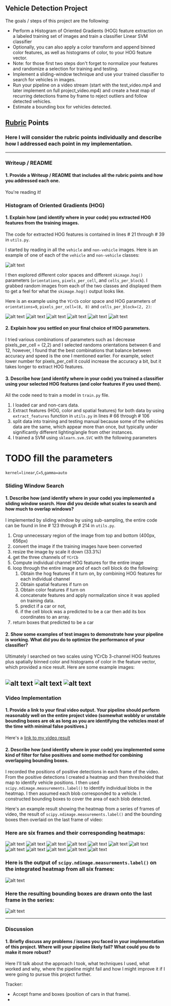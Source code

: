 ## Vehicle Detection Project

The goals / steps of this project are the following:

* Perform a Histogram of Oriented Gradients (HOG) feature extraction on a labeled training set of images and train a classifier Linear SVM classifier
* Optionally, you can also apply a color transform and append binned color features, as well as histograms of color, to your HOG feature vector. 
* Note: for those first two steps don't forget to normalize your features and randomize a selection for training and testing.
* Implement a sliding-window technique and use your trained classifier to search for vehicles in images.
* Run your pipeline on a video stream (start with the test_video.mp4 and later implement on full project_video.mp4) and create a heat map of recurring detections frame by frame to reject outliers and follow detected vehicles.
* Estimate a bounding box for vehicles detected.

[//]: # (Image References)
[car_not_car]: ./examples/car_not_car.png
[hog_car1]: ./output_images/hog_car_ch0.png
[hog_car2]: ./output_images/hog_car_ch1.png
[hog_car3]: ./output_images/hog_car_ch2.png
[hog_notcar1]: ./output_images/hog_notcar_ch0.png
[hog_notcar2]: ./output_images/hog_notcar_ch1.png
[hog_notcar3]: ./output_images/hog_notcar_ch2.png

[sliding_window1]: ./output_images/sliding_window-test1.jpg
[sliding_window2]: ./output_images/sliding_window-test4.jpg
[sliding_window3]: ./output_images/sliding_window-test5.jpg

[heat1]: ./output_images/frame-1-heat.png
[heat2]: ./output_images/frame-2-heat.png
[heat3]: ./output_images/frame-3-heat.png
[heat4]: ./output_images/frame-4-heat.png
[heat5]: ./output_images/frame-5-heat.png
[heat6]: ./output_images/frame-6-heat.png
[frame1]: ./output_images/frame-1.png
[frame2]: ./output_images/frame-2.png
[frame3]: ./output_images/frame-3.png
[frame4]: ./output_images/frame-4.png
[frame5]: ./output_images/frame-5.png
[frame6]: ./output_images/frame-6.png

[heat_output]: ./output_images/frame-7-heat-output.png
[detect]: ./output_images/frame-7-output.png

## [Rubric](https://review.udacity.com/#!/rubrics/513/view) Points
### Here I will consider the rubric points individually and describe how I addressed each point in my implementation.  

---
### Writeup / README

#### 1. Provide a Writeup / README that includes all the rubric points and how you addressed each one.

You're reading it!

### Histogram of Oriented Gradients (HOG)

#### 1. Explain how (and identify where in your code) you extracted HOG features from the training images.

The code for extracted HOG features is contained in lines # 21 through # 39 in `utils.py`. 

I started by reading in all the `vehicle` and `non-vehicle` images.  Here is an example of one of each of the `vehicle` and `non-vehicle` classes:

![alt text][car_not_car]

I then explored different color spaces and different `skimage.hog()` parameters (`orientations`, `pixels_per_cell`, and `cells_per_block`).  I grabbed random images from each of the two classes and displayed them to get a feel for what the `skimage.hog()` output looks like.

Here is an example using the `YCrCb` color space and HOG parameters of `orientations=9`, `pixels_per_cell=(8, 8)` and `cells_per_block=(2, 2)`:

![alt text][hog_car1] ![alt text][hog_notcar1]
![alt text][hog_car2] ![alt text][hog_notcar2]
![alt text][hog_car3] ![alt text][hog_notcar3]

#### 2. Explain how you settled on your final choice of HOG parameters.

I tried various combinations of parameters such as I decrease pixels_per_cell = (2,2) and I selected randoms orientations between 6 and 12, however, I found that the best combinations that balance between accuracy and speed is the one I mentioned earlier. For example, select lower number for pixels_per_cell it could increase the accuracy a bit, but it takes longer to extract HOG features.

#### 3. Describe how (and identify where in your code) you trained a classifier using your selected HOG features (and color features if you used them).

All the code need to train a model in `train.py` file.
1. I loaded car and non-cars data.
2. Extract features (HOG, color and spatial features) for both data by using `extract_features` function in `utils.py` in lines # 66 through # 106
3. split data into training and testing manual because some of the vehicles data are the same, which appear more than once, but typically under significantly different lighting/angle from other instances.
4. I trained a SVM using `sklearn.svm.SVC` with the following parameters 
# TODO fill the parameters
`kernel=linear`,`C=5`,`gamma=auto`

### Sliding Window Search

#### 1. Describe how (and identify where in your code) you implemented a sliding window search.  How did you decide what scales to search and how much to overlap windows?

I implemented by sliding window by using sub-sampling, the entire code can be found in line # 123 through # 214 in `utils.py`. 

1. Crop unnecessary region of the image from top and bottom (400px, 656px)
2. convert the image if the training images have been converted
3. resize the image by scale it down (33.3%)
4. get the three channels of `YCrCb`
5. Compute individual channel HOG features for the entire image
6. loop through the entire image and of each cell block do the following:
    1. Obtain the hog features if it turn on, by combining HOG features for each individual channel 
    2. Obtain spatial features if turn on
    3. Obtain color features if turn on
    4. concatenate features and apply normalization since it was applied on training data.
    5. predict if a car or not, 
    6. if the cell block was a predicted to be a car then add its box coordinates to an array.
9. return boxes that predicted to be a car

#### 2. Show some examples of test images to demonstrate how your pipeline is working.  What did you do to optimize the performance of your classifier?

Ultimately I searched on two scales using YCrCb 3-channel HOG features plus spatially binned color and histograms of color in the feature vector, which provided a nice result.  Here are some example images:

![alt text][sliding_window1] ![alt text][sliding_window2] ![alt text][sliding_window3]
---

### Video Implementation

#### 1. Provide a link to your final video output.  Your pipeline should perform reasonably well on the entire project video (somewhat wobbly or unstable bounding boxes are ok as long as you are identifying the vehicles most of the time with minimal false positives.)
Here's a [link to my video result](./output-project_video.mp4)


#### 2. Describe how (and identify where in your code) you implemented some kind of filter for false positives and some method for combining overlapping bounding boxes.

I recorded the positions of positive detections in each frame of the video.  From the positive detections I created a heatmap and then thresholded that map to identify vehicle positions.  I then used `scipy.ndimage.measurements.label()` to identify individual blobs in the heatmap.  I then assumed each blob corresponded to a vehicle.  I constructed bounding boxes to cover the area of each blob detected.  

Here's an example result showing the heatmap from a series of frames of video, the result of `scipy.ndimage.measurements.label()` and the bounding boxes then overlaid on the last frame of video:



### Here are six frames and their corresponding heatmaps:
![alt text][heat1] ![alt text][frame1]
![alt text][heat2] ![alt text][frame2]
![alt text][heat3] ![alt text][frame3]
![alt text][heat4] ![alt text][frame4]
![alt text][heat5] ![alt text][frame5]
![alt text][heat6] ![alt text][frame6]

### Here is the output of `scipy.ndimage.measurements.label()` on the integrated heatmap from all six frames:
![alt text][heat_output]

### Here the resulting bounding boxes are drawn onto the last frame in the series:
![alt text][detect]



---

### Discussion

#### 1. Briefly discuss any problems / issues you faced in your implementation of this project.  Where will your pipeline likely fail?  What could you do to make it more robust?

Here I'll talk about the approach I took, what techniques I used, what worked and why, where the pipeline might fail and how I might improve it if I were going to pursue this project further.  


Tracker:
-  Accept frame and boxes (position of cars in that frame).
- 